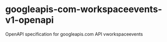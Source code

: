# googleapis-com-workspaceevents-v1-openapi
OpenAPI specification for googleapis.com API vworkspaceevents
